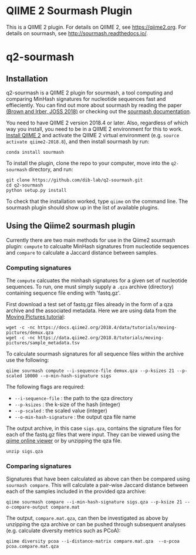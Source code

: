 # QIIME 2 Sourmash Plugin

This is a QIIME 2 plugin. For details on QIIME 2, see https://qiime2.org. For details on sourmash, see http://sourmash.readthedocs.io/. 

# q2-sourmash

## Installation 
q2-sourmash is a QIIME 2 plugin for sourmash, a tool computing and comparing MinHash signatures for nucleotide sequences fast and effieciently. You can find out more about sourmash by reading the paper [(Brown and Irber, JOSS 2018)](http://joss.theoj.org/papers/10.21105/joss.00027) or checking out the [sourmash documentation](https://sourmash.readthedocs.io/en/latest/). 

You need to have QIIME 2 version 2018.4 or later. Also, regardless of which way you install, you need to be in a QIIME 2 environment for this to work. [Install QIIME 2](https://docs.qiime2.org/2018.8/install/) and activate the QIIME 2 virtual environment (e.g. `source activate qiime2-2018.8`), and then install sourmash by run:

`conda install sourmash`

To install the plugin, clone the repo to your computer, move into the `q2-sourmash` directory, and run:

```
git clone https://github.com/dib-lab/q2-sourmash.git
cd q2-sourmash
python setup.py install
```
To check that the installation worked, type `qiime` on the command line. The sourmash plugin should show up in the list of available plugins.

## Using the Qiime2 sourmash plugin

Currently there are two main methods for use in the Qiime2 sourmash plugin: `compute` to calcualte MinHash signatures from nucleotide sequences and `compare` to calculate a Jaccard distance between samples. 
### Computing signatures

The `compute` calcuates the minhash signatures for a given set of nucleotide sequences. To run, one must simply supply a `.qza` archive (directory) containing sequence file ending with 'fastq.gz'.

First download a test set of fastq.gz files already in the form of a qza archive and the associated metadata. Here we are using data from the [Moving Pictures tutorial](https://docs.qiime2.org/2018.8/tutorials/moving-pictures/):

```
wget -c -nc https://docs.qiime2.org/2018.4/data/tutorials/moving-pictures/demux.qza
wget -c -nc https://data.qiime2.org/2018.8/tutorials/moving-pictures/sample_metadata.tsv 
```

To calculate sourmash signatures for all sequence files within the archive use the following:

`qiime sourmash compute --i-sequence-file demux.qza --p-ksizes 21 --p-scaled 10000 --o-min-hash-signature sigs`

The following flags are required: 

* `--i-sequence-file` : the path to the qza directory
* `--p-ksizes` : the k-size of the hash (integer)
* `--p-scaled` : the scaled value (integer)
* `--o-min-hash-signature` : the output qza file name

The output archive, in this case `sigs.qza`, contains the signature files for each of the fastq.gz files that were input. They can be viewed using the [qiime online viewer](https://view.qiime2.org/) or by unzipping the qza file. 

```
unzip sigs.qza
```

### Comparing signatures

Signatures that have been calculated as above can then be compared using `sourmash compare`. This will calculate a pair-wise Jaccard distance between each of the samples included in the provided qza archive: 

```
qiime sourmash compare --i-min-hash-signature sigs.qza --p-ksize 21 --o-compare-output compare.mat
```

The output, `compare.mat.qza`, can then be investigated as above by unzipping the qza archive or can be pushed through subsequent analyses (e.g. calculate diversity metrics such as PCoA):
```
qiime diversity pcoa --i-distance-matrix compare.mat.qza  --o-pcoa pcoa.compare.mat.qza
```

